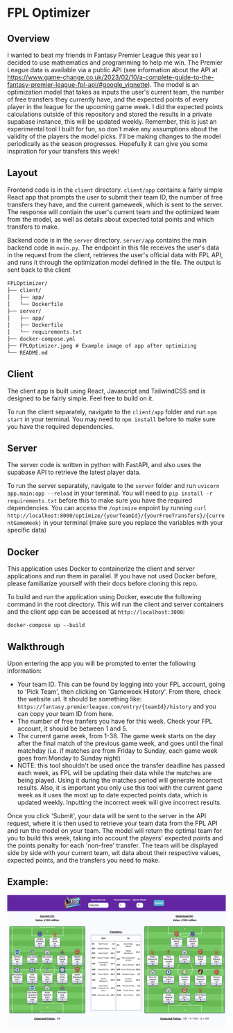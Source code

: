 # FPL Optimizer

## Overview

I wanted to beat my friends in Fantasy Premier League this year so I decided to use mathematics and programming to help me win. The Premier League data is available via a public API (see information about the API at https://www.game-change.co.uk/2023/02/10/a-complete-guide-to-the-fantasy-premier-league-fpl-api/#google_vignette). The model is an optimization model that takes as inputs the user's current team, the number of free transfers they currently have, and the expected points of every player in the league for the upcoming game week. I did the expected points calculations outside of this repository and stored the results in a private supabase instance, this will be updated weekly. Remember, this is just an experimental tool I built for fun, so don't make any assumptions about the validity of the players the model picks. I'll be making changes to the model periodically as the season progresses. Hopefully it can give you some inspiration for your transfers this week!

## Layout

Frontend code is in the `client` directory. `client/app` contains a fairly simple React app that prompts the user to submit their team ID, the number of free transfers they have, and the current gameweek, which is sent to the server. The response will contiain the user's current team and the optimized team from the model, as well as details about expected total points and which transfers to make.

Backend code is in the `server` directory. `server/app` contains the main backend code in `main.py`. The endpoint in this file receives the user's data in the request from the client, retrieves the user's official data with FPL API, and runs it through the optimization model defined in the file. The output is sent back to the client

```
FPLOptimizer/
├── client/ 
│   ├── app/
│   └── Dockerfile 
├── server/
│   ├── app/
│   ├── Dockerfile
│   └── requirements.txt
├── docker-compose.yml
├── FPLOptimizer.jpeg # Example image of app after optimizing
└── README.md
```

## Client

The client app is built using React, Javascript and TailwindCSS and is designed to be fairly simple. Feel free to build on it.

To run the client separately, navigate to the `client/app` folder and run `npm start` in your terminal. You may need to `npm install` before to make sure you have the required dependencies.

## Server

The server code is written in python with FastAPI, and also uses the supabase API to retrieve the latest player data.

To run the server separately, navigate to the `server` folder and run `uvicorn app.main:app --reload` in your terminal. You will need to `pip install -r requirements.txt` before this to make sure you have the required dependencies. You can access the `/optimize` enpoint by running `curl http://localhost:8000/optimize/{yourTeamId}/{yourFreeTransfers}/{currentGameWeek}` in your terminal (make sure you replace the variables with your specific data)


## Docker

This application uses Docker to containerize the client and server applications and run them in parallel. If you have not used Docker before, please familiarize yourself with their docs before cloning this repo.

To build and run the application using Docker, execute the following command in the root directory. This will run the client and server containers and the client app can be accessed at `http://localhost:3000`:

```
docker-compose up --build
```

## Walkthrough

Upon entering the app you will be prompted to enter the following information:

* Your team ID. This can be found by logging into your FPL account, going to 'Pick Team', then clicking on 'Gameweek History'. From there, check the website url. It should be something like: `https://fantasy.premierleague.com/entry/{teamId}/history` and you can copy your team ID from here.
* The number of free tranfers you have for this week. Check your FPL account, it should be between 1 and 5.
* The current game week, from 1-38. The game week starts on the day after the final match of the previous game week, and goes until the final matchday (i.e. if matches are from Friday to Sunday, each game week goes from Monday to Sunday night)
* NOTE: this tool shouldn't be used once the transfer deadline has passed each week, as FPL will be updating their data while the matches are being played. Using it during the matches period will generate incorrect results. Also, it is important you only use this tool with the current game week as it uses the most up to date expected points data, which is updated weekly. Inputting the incorrect week will give incorrect results.


Once you click 'Submit', your data will be sent to the server in the API request, where it is then used to retrieve your team data from the FPL API and run the model on your team. The model will return the optimal team for you to build this week, taking into account the players' expected points and the points penalty for each 'non-free' transfer. The team will be displayed side by side with your current team, wit data about their respective values, expected points, and the transfers you need to make.


## Example:

![FPL OPtimizer Example](./FPLOptimizer.jpeg "Example after optimizing")